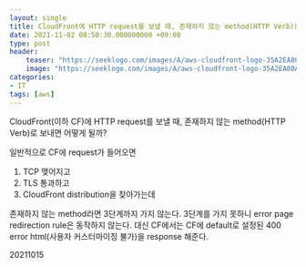 ```yaml
---
layout: single
title: CloudFront에 HTTP request를 보낼 때, 존재하지 않는 method(HTTP Verb)로 보내면 어떻게 될까?
date: 2021-11-02 08:50:30.000000000 +09:00
type: post
header:
    teaser: "https://seeklogo.com/images/A/aws-cloudfront-logo-35A2EA80AB-seeklogo.com.png"
    image: "https://seeklogo.com/images/A/aws-cloudfront-logo-35A2EA80AB-seeklogo.com.png"
categories:
- IT
tags: [aws]
---
```


CloudFront(이하 CF)에 HTTP request를 보낼 때, 존재하지 않는 method(HTTP Verb)로 보내면 어떻게 될까?

일반적으로 CF에 request가 들어오면
1. TCP 맺어지고
2. TLS 통과하고
3. CloudFront distribution을 찾아가는데

존재하지 않는 method라면 3단계까지 가지 않는다. 3단계를 가지 못하니 error page redirection rule은 동작하지 않는다. 대신 CF에서는 CF에 default로 설정된 400 error html(사용자 커스터마이징 불가)을 response 해준다. 

20211015
